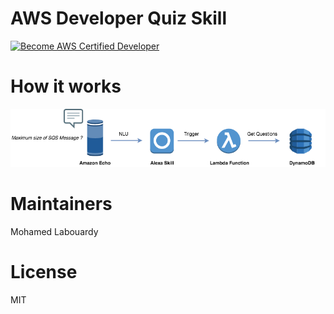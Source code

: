 # AWS Developer Quiz Skill

[![Become AWS Certified Developer](https://img.youtube.com/vi/9Uty9vVEtOU/0.jpg)](https://www.youtube.com/watch?v=9Uty9vVEtOU)


# How it works

<p>
  <img src="quiz.png" />
</p>

# Maintainers

Mohamed Labouardy

# License

MIT
